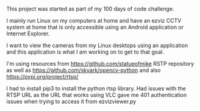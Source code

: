 This project was started as part of my 100 days of code challenge.

I mainly run Linux on my computers at home and have an ezviz CCTV
 system at home that is only accessible using an Android application
 or Internet Explorer. 
 
I want to view the cameras from my Linux desktops using an application
 and this application is what I am working on to get to that goal.
 
I'm using resources from https://github.com/statueofmike RSTP repository
 as well as https://github.com/skvark/opencv-python and also https://pypi.org/project/rtsp/
 
 
I had to install pip3 to install the python rtsp library.
Had issues with the RTSP URL as the URL that works using VLC gave me 401 authentication issues
 when trying to access it from ezvizviewer.py
 
